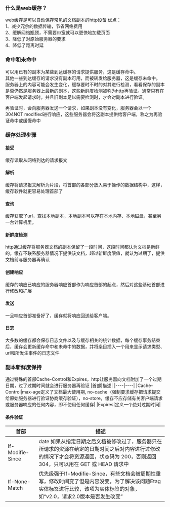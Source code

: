### 什么是web缓存？
web缓存是可以自动保存常见的文档副本的http设备
优点：  
1、减少冗余的数据传输，节省网络费用  
2、缓解网络瓶颈，不需要带宽就可以更快地加载页面  
3、降低了对原始服务器的要求  
4、降低了距离时延  

### 命中和未命中
可以用已有的副本为某些到达缓存的请求提供服务，这是缓存命中。  
其他一些到达缓存的请求没有副本可用，而被转发给服务器，这是缓存未命中。
服务器上的内容可能会发生变化，缓存要时不时的对其进行检测，看看保存的副本是否仍然是服务器上最新的副本，这些新鲜度检测被称为http再验证。通常只有在客户端发起请求时，并且旧副本足以需要检测时，才会对副本进行验证。

再验证时，会向服务器发送一个请求，如果副本没有变化，服务器会以一个304NOT modified进行响应，这些服务器会将这副本提供给客户端，称之为再验证命中或缓慢命中

### 缓存处理步骤

#### 接受

缓存读取从网络到达的请求报文

#### 解析

缓存将请求报文解析为片段，将首部的各部分放入易于操作的数据结构中，这样，缓存软件就更容易处理首部了

#### 查询

缓存获取了url，查找本地副本，本地副本可以存在本地内存、本地磁盘，甚至另一台计算机里。

#### 新鲜度检测

http通过缓存将服务器文档的副本保留了一段时间，这段时间都认为文档是新鲜的，缓存不联系服务器情况下提供该文档，超过新鲜度限值，就认为过期了，提供文档前与服务器再确认

#### 创建响应

缓存的响应已响应的服务器响应首部作为响应首部的起点，然后对这些基础首部进行修改和扩展

#### 发送

一旦响应首部准备好了，缓存就将响应回送给客户端。

#### 日志

大多数的缓存都会保存日志文件以及与缓存相关的统计数据，每个缓存事务结束后，缓存会更新缓存命中和未命中的数据，并将条目插入一个用来显示请求类型、url和所发生事件的日志文件

### 副本新鲜度保持

通过特殊的首部Cache-Control和Expires，http让服务器向文档附加了一个过期日期，过了过期时间就会进行服务器再验证
|首部|描述|
|----|----|
|Cache-Control|max-age定义了文档最大使用期, no-cache（强制要求缓存把请求提交给原始服务器进行验证协商缓存验证），no-store，缓存不应存储有关客户端请求或服务器响应的任何内容，即不使用任何缓存|
|Expires|定义一个绝对过期时间|

#### 条件验证

|首部|描述|
|----|----|
|If-Modifie-Since|date 如果从指定日期之后文档被修改过了，服务器只在所请求的资源在给定的日期时间之后对内容进行过修改的情况下才会将资源返回，状态码为 200，否则返回304，只可以用在 GET 或 HEAD 请求中|
|If-None-Match|优先级强于If-Modifie-Since，有些文档会被周期性重写，修改时间变了但是内容没变，为了解决该问题Etag实体标签进行比较，该项为实体标签的对象，如“v2.0，请求2.0版本是否发生改变”|